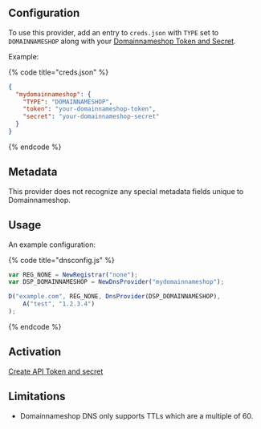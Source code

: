## Configuration

To use this provider, add an entry to `creds.json` with `TYPE` set to `DOMAINNAMESHOP`
along with your [Domainnameshop Token and Secret](https://www.domeneshop.no/admin?view=api).

Example:

{% code title="creds.json" %}
```json
{
  "mydomainnameshop": {
    "TYPE": "DOMAINNAMESHOP",
    "token": "your-domainnameshop-token",
    "secret": "your-domainnameshop-secret"
  }
}
```
{% endcode %}

## Metadata
This provider does not recognize any special metadata fields unique to Domainnameshop.

## Usage
An example configuration:

{% code title="dnsconfig.js" %}
```javascript
var REG_NONE = NewRegistrar("none");
var DSP_DOMAINNAMESHOP = NewDnsProvider("mydomainnameshop");

D("example.com", REG_NONE, DnsProvider(DSP_DOMAINNAMESHOP),
    A("test", "1.2.3.4")
);
```
{% endcode %}

## Activation
[Create API Token and secret](https://www.domeneshop.no/admin?view=api)

## Limitations

- Domainnameshop DNS only supports TTLs which are a multiple of 60.
